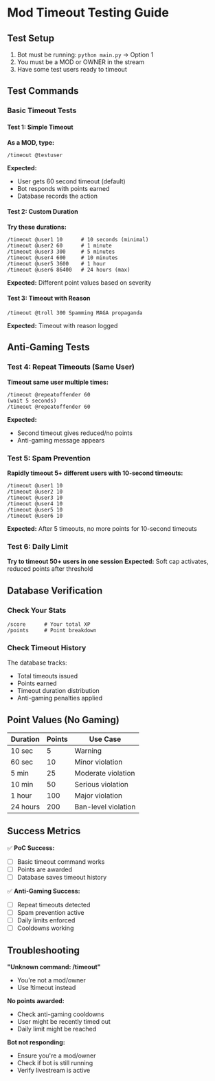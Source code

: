 # Mod Timeout Testing Guide

## Test Setup
1. Bot must be running: `python main.py` → Option 1
2. You must be a MOD or OWNER in the stream
3. Have some test users ready to timeout

## Test Commands

### Basic Timeout Tests

#### Test 1: Simple Timeout
**As a MOD, type:**
```
/timeout @testuser
```
**Expected:** 
- User gets 60 second timeout (default)
- Bot responds with points earned
- Database records the action

#### Test 2: Custom Duration
**Try these durations:**
```
/timeout @user1 10      # 10 seconds (minimal)
/timeout @user2 60      # 1 minute
/timeout @user3 300     # 5 minutes  
/timeout @user4 600     # 10 minutes
/timeout @user5 3600    # 1 hour
/timeout @user6 86400   # 24 hours (max)
```
**Expected:** Different point values based on severity

#### Test 3: Timeout with Reason
```
/timeout @troll 300 Spamming MAGA propaganda
```
**Expected:** Timeout with reason logged

## Anti-Gaming Tests

### Test 4: Repeat Timeouts (Same User)
**Timeout same user multiple times:**
```
/timeout @repeatoffender 60
(wait 5 seconds)
/timeout @repeatoffender 60
```
**Expected:** 
- Second timeout gives reduced/no points
- Anti-gaming message appears

### Test 5: Spam Prevention
**Rapidly timeout 5+ different users with 10-second timeouts:**
```
/timeout @user1 10
/timeout @user2 10
/timeout @user3 10
/timeout @user4 10
/timeout @user5 10
/timeout @user6 10
```
**Expected:** After 5 timeouts, no more points for 10-second timeouts

### Test 6: Daily Limit
**Try to timeout 50+ users in one session**
**Expected:** Soft cap activates, reduced points after threshold

## Database Verification

### Check Your Stats
```
/score      # Your total XP
/points     # Point breakdown
```

### Check Timeout History
The database tracks:
- Total timeouts issued
- Points earned
- Timeout duration distribution
- Anti-gaming penalties applied

## Point Values (No Gaming)

| Duration | Points | Use Case |
|----------|--------|----------|
| 10 sec   | 5      | Warning |
| 60 sec   | 10     | Minor violation |
| 5 min    | 25     | Moderate violation |
| 10 min   | 50     | Serious violation |
| 1 hour   | 100    | Major violation |
| 24 hours | 200    | Ban-level violation |

## Success Metrics

✅ **PoC Success:**
- [ ] Basic timeout command works
- [ ] Points are awarded
- [ ] Database saves timeout history

✅ **Anti-Gaming Success:**
- [ ] Repeat timeouts detected
- [ ] Spam prevention active
- [ ] Daily limits enforced
- [ ] Cooldowns working

## Troubleshooting

**"Unknown command: /timeout"**
- You're not a mod/owner
- Use !timeout instead

**No points awarded:**
- Check anti-gaming cooldowns
- User might be recently timed out
- Daily limit might be reached

**Bot not responding:**
- Ensure you're a mod/owner
- Check if bot is still running
- Verify livestream is active